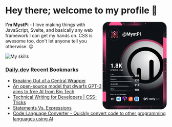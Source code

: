 # Hey there; welcome to my profile 👋

<a href="https://app.daily.dev/MystPi"><img src="https://github.com/MystPi/MystPi/blob/main/devcard.svg" width="200" alt="MystPi's Dev Card" align="right"/></a>

**I'm MystPi** - I love making things with JavaScript, Svelte, and basically any web framework I can get my hands on. CSS is awesome too, don't let anyone tell you otherwise. 😉

![My skills](https://skillicons.dev/icons?i=svelte,js,html,css,py,ruby,react,tailwind)

### [Daily.dev](https://daily.dev) Recent Bookmarks
<!-- daily.dev BOOKMARKS:START -->
- [Breaking Out of a Central Wrapper](https://app.daily.dev/posts/bcCuX48km?utm_source=rss&utm_medium=bookmarks&utm_campaign=Itr6mLfRdMms0HCyePtl9)
- [An open-source model that dwarfs GPT-3 aims to free AI from Big Tech](https://app.daily.dev/posts/DhW8o_r0f?utm_source=rss&utm_medium=bookmarks&utm_campaign=Itr6mLfRdMms0HCyePtl9)
- [Technical Writing for Developers | CSS-Tricks](https://app.daily.dev/posts/oOY7sEEB5?utm_source=rss&utm_medium=bookmarks&utm_campaign=Itr6mLfRdMms0HCyePtl9)
- [Statements Vs. Expressions](https://app.daily.dev/posts/yOj-xDknf?utm_source=rss&utm_medium=bookmarks&utm_campaign=Itr6mLfRdMms0HCyePtl9)
- [Code Language Converter - Quickly convert code to other programming languages using AI](https://app.daily.dev/posts/aFwSFl06e?utm_source=rss&utm_medium=bookmarks&utm_campaign=Itr6mLfRdMms0HCyePtl9)
<!-- daily.dev BOOKMARKS:END -->
